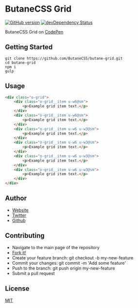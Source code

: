 # ButaneCSS Grid

[![GitHub version](https://badge.fury.io/gh/ButaneCSS%2Fbutanecss-grid.svg)](https://badge.fury.io/gh/ButaneCSS%2Fbutanecss-grid)
[![devDependency Status](https://img.shields.io/david/dev/ButaneCSS/butanecss-grid.svg)](https://david-dm.org/ButaneCSS/butanecss-grid#info=devDependencies)

ButaneCSS Grid on [CodePen](http://codepen.io/alexcarpenter/pen/QyBrwP?editors=1100)

## Getting Started
```shell
git clone https://github.com/ButaneCSS/butane-grid.git
cd butane-grid
npm i
gulp
```

## Usage
```html
<div class="o-grid">
	<div class="o-grid__item u-w6@sm">
		<p>Example grid item text.</p>
	</div>
	<div class="o-grid__item u-w6@sm">
		<p>Example grid item text.</p>
	</div>
	<div class="o-grid__item u-w6 u-w3@sm">
		<p>Example grid item text.</p>
	</div>
	<div class="o-grid__item u-w6 u-w3@sm">
		<p>Example grid item text.</p>
	</div>
	<div class="o-grid__item u-w6 u-w3@sm">
		<p>Example grid item text.</p>
	</div>
	<div class="o-grid__item u-w6 u-w3@sm">
		<p>Example grid item text.</p>
	</div>
</div>
```

## Author
- [Website](http://alexcarpenter.me)
- [Twitter](https://twitter.com/hybrid_alex)
- [Github](https://github.com/alexcarpenter)

## Contributing
- Navigate to the main page of the repository
- [Fork it!](https://github.com/ButaneCSS/butanecss-grid#fork-destination-box)
- Create your feature branch: git checkout -b my-new-feature
- Commit your changes: git commit -m 'Add some feature'
- Push to the branch: git push origin my-new-feature
- Submit a pull request

## License
[MIT](https://github.com/ButaneCSS/butane-grid/blob/master/LICENSE)
